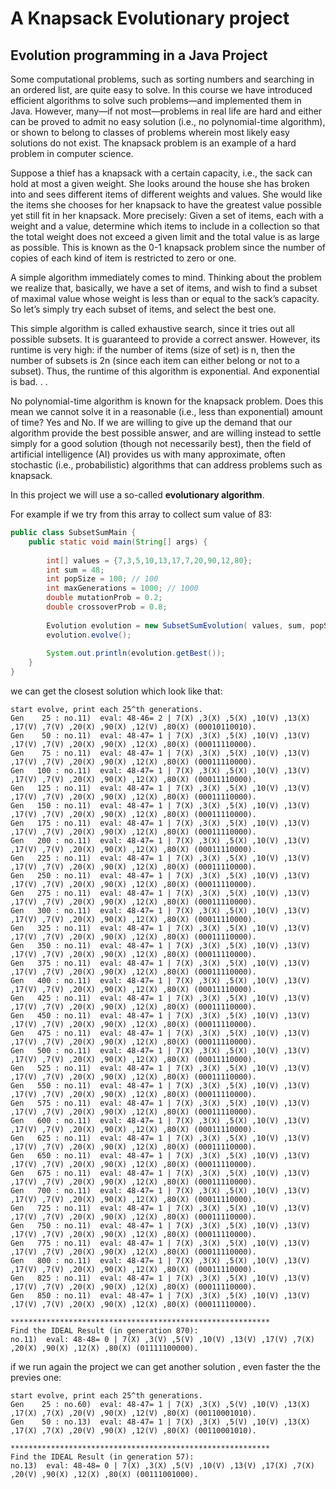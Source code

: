 # A Knapsack Evolutionary project

## **Evolution programming** in a Java Project

Some computational problems, such as sorting numbers and searching in an ordered list, are quite easy to solve. In this course we have introduced efficient algorithms to
solve such problems—and implemented them in Java. However, many—if not most—problems in real life are hard and either can be proved to admit no easy solution (i.e., no polynomial-time algorithm), or shown to belong to classes of problems wherein most likely easy solutions do not exist. The knapsack problem is an example of a
hard problem in computer science. 

Suppose a thief has a knapsack with a certain capacity, i.e., the sack can hold at most a given weight. She looks around the house she has broken into and sees different items of different weights and values. She would like the items she chooses for her knapsack to have the greatest value possible yet still fit in her knapsack. More precisely: Given a set of items, each with a weight and a value, determine which items to include in a collection so that the total weight does not exceed a given limit and the total value is as large as possible. This is known as the 0-1 knapsack problem since the number of copies of each kind of item is restricted to zero or one.

A simple algorithm immediately comes to mind. Thinking about the problem we realize that, basically, we have a set of items, and wish to find a subset of maximal value whose weight is less than or equal to the sack’s capacity. So let’s simply try each subset of items, and select the best one.

This simple algorithm is called exhaustive search, since it tries out all possible subsets. It is guaranteed to provide a correct answer. However, its runtime is very
high: if the number of items (size of set) is n, then the number of subsets is 2n (since each item can either belong or not to a subset). Thus, the runtime of this algorithm is exponential. And exponential is bad. . . 

No polynomial-time algorithm is known for the knapsack problem. Does this mean we cannot solve it in a reasonable (i.e., less than exponential) amount of time?
Yes and No. If we are willing to give up the demand that our algorithm provide the best possible answer, and are willing instead to settle simply for a good solution
(though not necessarily best), then the field of artificial intelligence (AI) provides us with many approximate, often stochastic (i.e., probabilistic) algorithms that can address problems such as knapsack.

In this project we will use a so-called **evolutionary algorithm**.


For example if we try from this array to collect sum value of 83: 
```Java
public class SubsetSumMain {
	public static void main(String[] args) {
		
		int[] values = {7,3,5,10,13,17,7,20,90,12,80};  
		int sum = 48;
		int popSize = 100; // 100
		int maxGenerations = 1000; // 1000
		double mutationProb = 0.2;
		double crossoverProb = 0.8;
		
		Evolution evolution = new SubsetSumEvolution( values, sum, popSize,	maxGenerations,	mutationProb, crossoverProb);
		evolution.evolve(); 
		
		System.out.println(evolution.getBest());
	}
}
```
we can get the closest solution which look like that:

```
start evolve, print each 25^th generations.
Gen    25 : no.11)  eval: 48-46= 2 | 7(X) ,3(X) ,5(X) ,10(V) ,13(X) ,17(V) ,7(V) ,20(X) ,90(X) ,12(V) ,80(X) (00010110010).
Gen    50 : no.11)  eval: 48-47= 1 | 7(X) ,3(X) ,5(X) ,10(V) ,13(V) ,17(V) ,7(V) ,20(X) ,90(X) ,12(X) ,80(X) (00011110000).
Gen    75 : no.11)  eval: 48-47= 1 | 7(X) ,3(X) ,5(X) ,10(V) ,13(V) ,17(V) ,7(V) ,20(X) ,90(X) ,12(X) ,80(X) (00011110000).
Gen   100 : no.11)  eval: 48-47= 1 | 7(X) ,3(X) ,5(X) ,10(V) ,13(V) ,17(V) ,7(V) ,20(X) ,90(X) ,12(X) ,80(X) (00011110000).
Gen   125 : no.11)  eval: 48-47= 1 | 7(X) ,3(X) ,5(X) ,10(V) ,13(V) ,17(V) ,7(V) ,20(X) ,90(X) ,12(X) ,80(X) (00011110000).
Gen   150 : no.11)  eval: 48-47= 1 | 7(X) ,3(X) ,5(X) ,10(V) ,13(V) ,17(V) ,7(V) ,20(X) ,90(X) ,12(X) ,80(X) (00011110000).
Gen   175 : no.11)  eval: 48-47= 1 | 7(X) ,3(X) ,5(X) ,10(V) ,13(V) ,17(V) ,7(V) ,20(X) ,90(X) ,12(X) ,80(X) (00011110000).
Gen   200 : no.11)  eval: 48-47= 1 | 7(X) ,3(X) ,5(X) ,10(V) ,13(V) ,17(V) ,7(V) ,20(X) ,90(X) ,12(X) ,80(X) (00011110000).
Gen   225 : no.11)  eval: 48-47= 1 | 7(X) ,3(X) ,5(X) ,10(V) ,13(V) ,17(V) ,7(V) ,20(X) ,90(X) ,12(X) ,80(X) (00011110000).
Gen   250 : no.11)  eval: 48-47= 1 | 7(X) ,3(X) ,5(X) ,10(V) ,13(V) ,17(V) ,7(V) ,20(X) ,90(X) ,12(X) ,80(X) (00011110000).
Gen   275 : no.11)  eval: 48-47= 1 | 7(X) ,3(X) ,5(X) ,10(V) ,13(V) ,17(V) ,7(V) ,20(X) ,90(X) ,12(X) ,80(X) (00011110000).
Gen   300 : no.11)  eval: 48-47= 1 | 7(X) ,3(X) ,5(X) ,10(V) ,13(V) ,17(V) ,7(V) ,20(X) ,90(X) ,12(X) ,80(X) (00011110000).
Gen   325 : no.11)  eval: 48-47= 1 | 7(X) ,3(X) ,5(X) ,10(V) ,13(V) ,17(V) ,7(V) ,20(X) ,90(X) ,12(X) ,80(X) (00011110000).
Gen   350 : no.11)  eval: 48-47= 1 | 7(X) ,3(X) ,5(X) ,10(V) ,13(V) ,17(V) ,7(V) ,20(X) ,90(X) ,12(X) ,80(X) (00011110000).
Gen   375 : no.11)  eval: 48-47= 1 | 7(X) ,3(X) ,5(X) ,10(V) ,13(V) ,17(V) ,7(V) ,20(X) ,90(X) ,12(X) ,80(X) (00011110000).
Gen   400 : no.11)  eval: 48-47= 1 | 7(X) ,3(X) ,5(X) ,10(V) ,13(V) ,17(V) ,7(V) ,20(X) ,90(X) ,12(X) ,80(X) (00011110000).
Gen   425 : no.11)  eval: 48-47= 1 | 7(X) ,3(X) ,5(X) ,10(V) ,13(V) ,17(V) ,7(V) ,20(X) ,90(X) ,12(X) ,80(X) (00011110000).
Gen   450 : no.11)  eval: 48-47= 1 | 7(X) ,3(X) ,5(X) ,10(V) ,13(V) ,17(V) ,7(V) ,20(X) ,90(X) ,12(X) ,80(X) (00011110000).
Gen   475 : no.11)  eval: 48-47= 1 | 7(X) ,3(X) ,5(X) ,10(V) ,13(V) ,17(V) ,7(V) ,20(X) ,90(X) ,12(X) ,80(X) (00011110000).
Gen   500 : no.11)  eval: 48-47= 1 | 7(X) ,3(X) ,5(X) ,10(V) ,13(V) ,17(V) ,7(V) ,20(X) ,90(X) ,12(X) ,80(X) (00011110000).
Gen   525 : no.11)  eval: 48-47= 1 | 7(X) ,3(X) ,5(X) ,10(V) ,13(V) ,17(V) ,7(V) ,20(X) ,90(X) ,12(X) ,80(X) (00011110000).
Gen   550 : no.11)  eval: 48-47= 1 | 7(X) ,3(X) ,5(X) ,10(V) ,13(V) ,17(V) ,7(V) ,20(X) ,90(X) ,12(X) ,80(X) (00011110000).
Gen   575 : no.11)  eval: 48-47= 1 | 7(X) ,3(X) ,5(X) ,10(V) ,13(V) ,17(V) ,7(V) ,20(X) ,90(X) ,12(X) ,80(X) (00011110000).
Gen   600 : no.11)  eval: 48-47= 1 | 7(X) ,3(X) ,5(X) ,10(V) ,13(V) ,17(V) ,7(V) ,20(X) ,90(X) ,12(X) ,80(X) (00011110000).
Gen   625 : no.11)  eval: 48-47= 1 | 7(X) ,3(X) ,5(X) ,10(V) ,13(V) ,17(V) ,7(V) ,20(X) ,90(X) ,12(X) ,80(X) (00011110000).
Gen   650 : no.11)  eval: 48-47= 1 | 7(X) ,3(X) ,5(X) ,10(V) ,13(V) ,17(V) ,7(V) ,20(X) ,90(X) ,12(X) ,80(X) (00011110000).
Gen   675 : no.11)  eval: 48-47= 1 | 7(X) ,3(X) ,5(X) ,10(V) ,13(V) ,17(V) ,7(V) ,20(X) ,90(X) ,12(X) ,80(X) (00011110000).
Gen   700 : no.11)  eval: 48-47= 1 | 7(X) ,3(X) ,5(X) ,10(V) ,13(V) ,17(V) ,7(V) ,20(X) ,90(X) ,12(X) ,80(X) (00011110000).
Gen   725 : no.11)  eval: 48-47= 1 | 7(X) ,3(X) ,5(X) ,10(V) ,13(V) ,17(V) ,7(V) ,20(X) ,90(X) ,12(X) ,80(X) (00011110000).
Gen   750 : no.11)  eval: 48-47= 1 | 7(X) ,3(X) ,5(X) ,10(V) ,13(V) ,17(V) ,7(V) ,20(X) ,90(X) ,12(X) ,80(X) (00011110000).
Gen   775 : no.11)  eval: 48-47= 1 | 7(X) ,3(X) ,5(X) ,10(V) ,13(V) ,17(V) ,7(V) ,20(X) ,90(X) ,12(X) ,80(X) (00011110000).
Gen   800 : no.11)  eval: 48-47= 1 | 7(X) ,3(X) ,5(X) ,10(V) ,13(V) ,17(V) ,7(V) ,20(X) ,90(X) ,12(X) ,80(X) (00011110000).
Gen   825 : no.11)  eval: 48-47= 1 | 7(X) ,3(X) ,5(X) ,10(V) ,13(V) ,17(V) ,7(V) ,20(X) ,90(X) ,12(X) ,80(X) (00011110000).
Gen   850 : no.11)  eval: 48-47= 1 | 7(X) ,3(X) ,5(X) ,10(V) ,13(V) ,17(V) ,7(V) ,20(X) ,90(X) ,12(X) ,80(X) (00011110000).

**********************************************************
Find the IDEAL Result (in generation 870):
no.11)  eval: 48-48= 0 | 7(X) ,3(V) ,5(V) ,10(V) ,13(V) ,17(V) ,7(X) ,20(X) ,90(X) ,12(X) ,80(X) (01111100000).
```

if we run again the project we can get another solution , even faster the the previes one: 

```
start evolve, print each 25^th generations.
Gen    25 : no.60)  eval: 48-47= 1 | 7(X) ,3(X) ,5(V) ,10(V) ,13(X) ,17(X) ,7(X) ,20(V) ,90(X) ,12(V) ,80(X) (00110001010).
Gen    50 : no.13)  eval: 48-47= 1 | 7(X) ,3(X) ,5(V) ,10(V) ,13(X) ,17(X) ,7(X) ,20(V) ,90(X) ,12(V) ,80(X) (00110001010).

**********************************************************
Find the IDEAL Result (in generation 57):
no.13)  eval: 48-48= 0 | 7(X) ,3(X) ,5(V) ,10(V) ,13(V) ,17(X) ,7(X) ,20(V) ,90(X) ,12(X) ,80(X) (00111001000).
```



